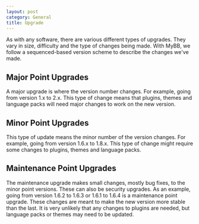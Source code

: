 ```yaml
---
layout: post
category: General
title: Upgrade
---
```


As with any software, there are various different types of upgrades. They vary in size, difficulty and the type of changes being made. With MyBB, we follow a sequenced-based version scheme to describe the changes we've made.

## Major Point Upgrades

A major upgrade is where the version number changes. For example, going from version 1.x to 2.x. This type of change means that plugins, themes and language packs will need major changes to work on the new version.

## Minor Point Upgrades

This type of update means the minor number of the version changes. For example, going from version 1.6.x to 1.8.x. This type of change might require some changes to plugins, themes and language packs.

## Maintenance Point Upgrades

The maintenance upgrade makes small changes, mostly bug fixes, to the minor point versions. These can also be security upgrades. As an example, going from version 1.6.2 to 1.6.3 or 1.6.1 to 1.6.4 is a maintenance point upgrade. These changes are meant to make the new version more stable than the last. It is very unlikely that any changes to plugins are needed, but language packs or themes may need to be updated.

